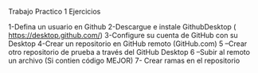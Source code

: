 Trabajo Practico 1
Ejercicios

1-Defina un usuario en Github
2-Descargue e instale GithubDesktop ( https://desktop.github.com/)
3-Configure su cuenta de GitHub con su Desktop
4-Crear un repositorio en GitHub remoto (GitHub.com)
5 –Crear otro repositorio de prueba a través del GitHub Desktop
6 –Subir al remoto un archivo (Si contien código MEJOR)
7- Crear ramas en el repositorio
